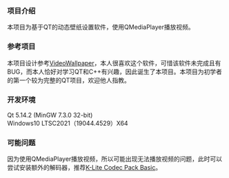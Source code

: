 ### 项目介绍
本项目为基于QT的动态壁纸设置软件，使用QMediaPlayer播放视频。
### 参考项目
本项目设计参考[VideoWallpaper](https://github.com/crablet/VideoWallpaper)，本人很喜欢这个软件，可惜该软件未完成且有BUG，而本人恰好对学习QT和C++有兴趣，因此诞生了本项目。本项目为初学者的第一个较为完整的QT项目，欢迎他人指教。
### 开发环境
Qt 5.14.2 (MinGW 7.3.0 32-bit)  
Windows10 LTSC2021（19044.4529）X64
### 可能问题
因为使用QMediaPlayer播放视频，所以可能出现无法播放视频的问题，此时可以尝试安装额外的解码器，推荐[K-Lite Codec Pack Basic](https://codecguide.com/download_k-lite_codec_pack_basic.htm)。
